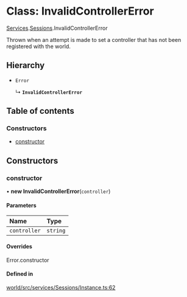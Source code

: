 # Class: InvalidControllerError

[Services](../modules/tau_world.Services.md).[Sessions](../modules/tau_world.Services.Sessions.md).InvalidControllerError

Thrown when an attempt is made to set a controller that has not been registered with the world.

## Hierarchy

- `Error`

  ↳ **`InvalidControllerError`**

## Table of contents

### Constructors

- [constructor](tau_world.Services.Sessions.InvalidControllerError.md#constructor)

## Constructors

### constructor

• **new InvalidControllerError**(`controller`)

#### Parameters

| Name | Type |
| :------ | :------ |
| `controller` | `string` |

#### Overrides

Error.constructor

#### Defined in

[world/src/services/Sessions/Instance.ts:62](https://github.com/tau-mud/tau/blob/6645dc6/packages/world/src/services/Sessions/Instance.ts#L62)
